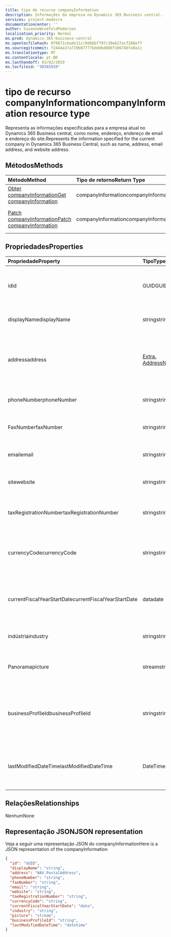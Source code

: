 ```yaml
---
title: tipo de recurso companyInformation
description: Informações da empresa no Dynamics 365 Business central.
services: project-madeira
documentationcenter: ''
author: SusanneWindfeldPedersen
localization_priority: Normal
ms.prod: dynamics-365-business-central
ms.openlocfilehash: 0f8671cbade11cc9db6bf797c39eb17acf286ef7
ms.sourcegitcommit: f2444a37a719b87777bdddbd086f106746fa0a1c
ms.translationtype: MT
ms.contentlocale: pt-BR
ms.lasthandoff: 03/02/2019
ms.locfileid: "30365910"
---
```

# <a name="companyinformation-resource-type"></a><span data-ttu-id="b39ce-103">tipo de recurso companyInformation</span><span class="sxs-lookup"><span data-stu-id="b39ce-103">companyInformation resource type</span></span>
<span data-ttu-id="b39ce-104">Representa as informações especificadas para a empresa atual no Dynamics 365 Business central, como nome, endereço, endereço de email e endereço do site.</span><span class="sxs-lookup"><span data-stu-id="b39ce-104">Represents the information specified for the current company in Dynamics 365 Business Central, such as name, address, email address, and website address.</span></span>

## <a name="methods"></a><span data-ttu-id="b39ce-105">Métodos</span><span class="sxs-lookup"><span data-stu-id="b39ce-105">Methods</span></span>

| <span data-ttu-id="b39ce-106">Método</span><span class="sxs-lookup"><span data-stu-id="b39ce-106">Method</span></span>         | <span data-ttu-id="b39ce-107">Tipo de retorno</span><span class="sxs-lookup"><span data-stu-id="b39ce-107">Return Type</span></span>  |<span data-ttu-id="b39ce-108">Descrição</span><span class="sxs-lookup"><span data-stu-id="b39ce-108">Description</span></span>|
|:---------------|:-------------|:----------|
|[<span data-ttu-id="b39ce-109">Obter companyInformation</span><span class="sxs-lookup"><span data-stu-id="b39ce-109">Get companyInformation</span></span>](../api/dynamics-companyinformation-get.md)|<span data-ttu-id="b39ce-110">companyInformation</span><span class="sxs-lookup"><span data-stu-id="b39ce-110">companyInformation</span></span>|<span data-ttu-id="b39ce-111">Obtém informações da empresa.</span><span class="sxs-lookup"><span data-stu-id="b39ce-111">Gets a company information.</span></span>|
|[<span data-ttu-id="b39ce-112">Patch companyInformation</span><span class="sxs-lookup"><span data-stu-id="b39ce-112">Patch companyInformation</span></span>](../api/dynamics-companyinformation-update.md)|<span data-ttu-id="b39ce-113">companyInformation</span><span class="sxs-lookup"><span data-stu-id="b39ce-113">companyInformation</span></span>|<span data-ttu-id="b39ce-114">Atualiza as informações da empresa.</span><span class="sxs-lookup"><span data-stu-id="b39ce-114">Updates a company information.</span></span>|


## <a name="properties"></a><span data-ttu-id="b39ce-115">Propriedades</span><span class="sxs-lookup"><span data-stu-id="b39ce-115">Properties</span></span>
| <span data-ttu-id="b39ce-116">Propriedade</span><span class="sxs-lookup"><span data-stu-id="b39ce-116">Property</span></span>     | <span data-ttu-id="b39ce-117">Tipo</span><span class="sxs-lookup"><span data-stu-id="b39ce-117">Type</span></span>      |<span data-ttu-id="b39ce-118">Descrição</span><span class="sxs-lookup"><span data-stu-id="b39ce-118">Description</span></span>                           |
|:-------------|:--------|:-------------------------------------|
|<span data-ttu-id="b39ce-119">id</span><span class="sxs-lookup"><span data-stu-id="b39ce-119">id</span></span>            |<span data-ttu-id="b39ce-120">GUID</span><span class="sxs-lookup"><span data-stu-id="b39ce-120">GUID</span></span>|<span data-ttu-id="b39ce-121">A identificação exclusiva da empresa.</span><span class="sxs-lookup"><span data-stu-id="b39ce-121">The unique ID of the company.</span></span> <span data-ttu-id="b39ce-122">Não editável.</span><span class="sxs-lookup"><span data-stu-id="b39ce-122">Non-editable.</span></span>|
|<span data-ttu-id="b39ce-123">displayName</span><span class="sxs-lookup"><span data-stu-id="b39ce-123">displayName</span></span>   |<span data-ttu-id="b39ce-124">string</span><span class="sxs-lookup"><span data-stu-id="b39ce-124">string</span></span>   |<span data-ttu-id="b39ce-125">O nome de exibição da empresa.</span><span class="sxs-lookup"><span data-stu-id="b39ce-125">The company's display name.</span></span>           |
|<span data-ttu-id="b39ce-126">address</span><span class="sxs-lookup"><span data-stu-id="b39ce-126">address</span></span>       |[<span data-ttu-id="b39ce-127">Extra. Address</span><span class="sxs-lookup"><span data-stu-id="b39ce-127">NAV.PostalAddress</span></span>](../resources/dynamics-complextypes.md)|<span data-ttu-id="b39ce-128">O endereço da empresa.</span><span class="sxs-lookup"><span data-stu-id="b39ce-128">The company's address.</span></span> <span data-ttu-id="b39ce-129">Exiba o tipo complexo para obter detalhes adicionais.</span><span class="sxs-lookup"><span data-stu-id="b39ce-129">View the complex type for additional detail.</span></span>|
|<span data-ttu-id="b39ce-130">phoneNumber</span><span class="sxs-lookup"><span data-stu-id="b39ce-130">phoneNumber</span></span>   |<span data-ttu-id="b39ce-131">string</span><span class="sxs-lookup"><span data-stu-id="b39ce-131">string</span></span>   |<span data-ttu-id="b39ce-132">O número de telefone da empresa.</span><span class="sxs-lookup"><span data-stu-id="b39ce-132">The company's telephone number.</span></span>       |
|<span data-ttu-id="b39ce-133">FaxNumber</span><span class="sxs-lookup"><span data-stu-id="b39ce-133">faxNumber</span></span>     |<span data-ttu-id="b39ce-134">string</span><span class="sxs-lookup"><span data-stu-id="b39ce-134">string</span></span>   |<span data-ttu-id="b39ce-135">O número de fax da empresa.</span><span class="sxs-lookup"><span data-stu-id="b39ce-135">The company's fax number.</span></span>             |
|<span data-ttu-id="b39ce-136">email</span><span class="sxs-lookup"><span data-stu-id="b39ce-136">email</span></span>         |<span data-ttu-id="b39ce-137">string</span><span class="sxs-lookup"><span data-stu-id="b39ce-137">string</span></span>   |<span data-ttu-id="b39ce-138">O endereço de email da empresa.</span><span class="sxs-lookup"><span data-stu-id="b39ce-138">The company's email address.</span></span>          |
|<span data-ttu-id="b39ce-139">site</span><span class="sxs-lookup"><span data-stu-id="b39ce-139">website</span></span>       |<span data-ttu-id="b39ce-140">string</span><span class="sxs-lookup"><span data-stu-id="b39ce-140">string</span></span>   |<span data-ttu-id="b39ce-141">O endereço do site da empresa.</span><span class="sxs-lookup"><span data-stu-id="b39ce-141">The company's website address.</span></span>        |
|<span data-ttu-id="b39ce-142">taxRegistrationNumber</span><span class="sxs-lookup"><span data-stu-id="b39ce-142">taxRegistrationNumber</span></span>|<span data-ttu-id="b39ce-143">string</span><span class="sxs-lookup"><span data-stu-id="b39ce-143">string</span></span>|<span data-ttu-id="b39ce-144">O número de registro de imposto da empresa.</span><span class="sxs-lookup"><span data-stu-id="b39ce-144">The company's tax registration number.</span></span>|
|<span data-ttu-id="b39ce-145">currencyCode</span><span class="sxs-lookup"><span data-stu-id="b39ce-145">currencyCode</span></span>  |<span data-ttu-id="b39ce-146">string</span><span class="sxs-lookup"><span data-stu-id="b39ce-146">string</span></span>   |<span data-ttu-id="b39ce-147">A moeda na qual a empresa faz negócios.</span><span class="sxs-lookup"><span data-stu-id="b39ce-147">The currency the company does business in.</span></span> <span data-ttu-id="b39ce-148">Somente Leitura.</span><span class="sxs-lookup"><span data-stu-id="b39ce-148">Read-Only.</span></span>|
|<span data-ttu-id="b39ce-149">currentFiscalYearStartDate</span><span class="sxs-lookup"><span data-stu-id="b39ce-149">currentFiscalYearStartDate</span></span>|<span data-ttu-id="b39ce-150">data</span><span class="sxs-lookup"><span data-stu-id="b39ce-150">date</span></span>|<span data-ttu-id="b39ce-151">A data de início do ano fiscal atual da empresa.</span><span class="sxs-lookup"><span data-stu-id="b39ce-151">The company's current fiscal year start date.</span></span> <span data-ttu-id="b39ce-152">Somente Leitura.</span><span class="sxs-lookup"><span data-stu-id="b39ce-152">Read-Only.</span></span>|
|<span data-ttu-id="b39ce-153">indústria</span><span class="sxs-lookup"><span data-stu-id="b39ce-153">industry</span></span>      |<span data-ttu-id="b39ce-154">string</span><span class="sxs-lookup"><span data-stu-id="b39ce-154">string</span></span>   |<span data-ttu-id="b39ce-155">O setor do qual a empresa faz parte.</span><span class="sxs-lookup"><span data-stu-id="b39ce-155">The industry the company is part of.</span></span>  |
|<span data-ttu-id="b39ce-156">Panorama</span><span class="sxs-lookup"><span data-stu-id="b39ce-156">picture</span></span>       |<span data-ttu-id="b39ce-157">stream</span><span class="sxs-lookup"><span data-stu-id="b39ce-157">stream</span></span>   |<span data-ttu-id="b39ce-158">O logotipo da empresa.</span><span class="sxs-lookup"><span data-stu-id="b39ce-158">The company logo.</span></span> <span data-ttu-id="b39ce-159">Somente Leitura.</span><span class="sxs-lookup"><span data-stu-id="b39ce-159">Read-Only.</span></span>          |
|<span data-ttu-id="b39ce-160">businessProfileId</span><span class="sxs-lookup"><span data-stu-id="b39ce-160">businessProfileId</span></span>|<span data-ttu-id="b39ce-161">string</span><span class="sxs-lookup"><span data-stu-id="b39ce-161">string</span></span>|<span data-ttu-id="b39ce-162">A ID do perfil de negócios vinculada à empresa financeira.</span><span class="sxs-lookup"><span data-stu-id="b39ce-162">The business profile ID linked to the Financials company.</span></span> <span data-ttu-id="b39ce-163">Somente Leitura.</span><span class="sxs-lookup"><span data-stu-id="b39ce-163">Read-Only.</span></span>|
|<span data-ttu-id="b39ce-164">lastModifiedDateTime</span><span class="sxs-lookup"><span data-stu-id="b39ce-164">lastModifiedDateTime</span></span>|<span data-ttu-id="b39ce-165">DateTime</span><span class="sxs-lookup"><span data-stu-id="b39ce-165">datetime</span></span>|<span data-ttu-id="b39ce-166">O último DateTime que a empresa foi modificada.</span><span class="sxs-lookup"><span data-stu-id="b39ce-166">The last datetime the company was modified.</span></span> <span data-ttu-id="b39ce-167">Somente Leitura.</span><span class="sxs-lookup"><span data-stu-id="b39ce-167">Read-Only.</span></span>|  


## <a name="relationships"></a><span data-ttu-id="b39ce-168">Relações</span><span class="sxs-lookup"><span data-stu-id="b39ce-168">Relationships</span></span>
<span data-ttu-id="b39ce-169">Nenhum</span><span class="sxs-lookup"><span data-stu-id="b39ce-169">None</span></span>

## <a name="json-representation"></a><span data-ttu-id="b39ce-170">Representação JSON</span><span class="sxs-lookup"><span data-stu-id="b39ce-170">JSON representation</span></span>

<span data-ttu-id="b39ce-171">Veja a seguir uma representação JSON do companyInformation</span><span class="sxs-lookup"><span data-stu-id="b39ce-171">Here is a JSON representation of the companyInformation</span></span>
```json
{
  "id": "GUID",
  "displayName": "string",
  "address": "NAV.PostalAddress",
  "phoneNumber": "string",
  "faxNumber": "string",
  "email": "string",
  "website": "string",
  "taxRegistrationNumber": "string",
  "currencyCode": "string",
  "currentFiscalYearStartDate": "date",
  "industry": "string",
  "picture": "stream",
  "businessProfileId": "string",
  "lastModifiedDateTime": "datetime"
}

```

